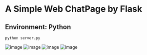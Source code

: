# A Simple Web ChatPage by Flask

## Environment: Python

```
python server.py
```
![image](https://github.com/user-attachments/assets/b503e4f4-9b64-461a-9854-9a8efc53b112)
![image](https://github.com/user-attachments/assets/8c3438d7-a582-47f9-8e0c-a8caac4e1496)
![image](https://github.com/user-attachments/assets/4a8ae5d3-dcbd-41c9-8d55-be46932064d2)
![image](https://github.com/user-attachments/assets/c7aca36a-6978-4797-9646-927041e05016)

